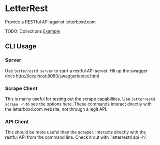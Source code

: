 # LetterRest

Provide a RESTful API against letterboxd.com

TODO: Collections [Example](https://letterboxd.com/films/in/halloween-collection/)

## CLI Usage

### Server

Use `letterrestd server` to start a restful API server. Hit up the swagger docs
[http://localhost:8080/swagger/index.html](http://localhost:8080/swagger/index.html)

### Scrape Client

This is mainy useful for testing out the scrape capabilities. Use `letterrestd
scrape -h` to see the options here. These commands interact directly with the
letterboxd.com website, not through a legit API.

### API Client

This should be more useful than the scraper. Interacts directly with the restful
API from the command line. Check it out with `letterrestd api -h'.
